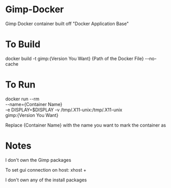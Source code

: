 # Gimp-Docker
Gimp Docker container built off "Docker Application Base"

# To Build
docker build -t gimp:{Version You Want} {Path of the Docker File} --no-cache

# To Run
docker run --rm \
    --name={Container Name} \
    -e DISPLAY=$DISPLAY -v /tmp/.X11-unix:/tmp/.X11-unix \
    gimp:{Version You Want}

Replace {Container Name} with the name you want to mark the container as

# Notes
I don't own the Gimp packages

To set gui connection on host: xhost +

I don't own any of the install packages